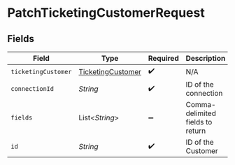 # PatchTicketingCustomerRequest


## Fields

| Field                                                         | Type                                                          | Required                                                      | Description                                                   |
| ------------------------------------------------------------- | ------------------------------------------------------------- | ------------------------------------------------------------- | ------------------------------------------------------------- |
| `ticketingCustomer`                                           | [TicketingCustomer](../../models/shared/TicketingCustomer.md) | :heavy_check_mark:                                            | N/A                                                           |
| `connectionId`                                                | *String*                                                      | :heavy_check_mark:                                            | ID of the connection                                          |
| `fields`                                                      | List\<*String*>                                               | :heavy_minus_sign:                                            | Comma-delimited fields to return                              |
| `id`                                                          | *String*                                                      | :heavy_check_mark:                                            | ID of the Customer                                            |